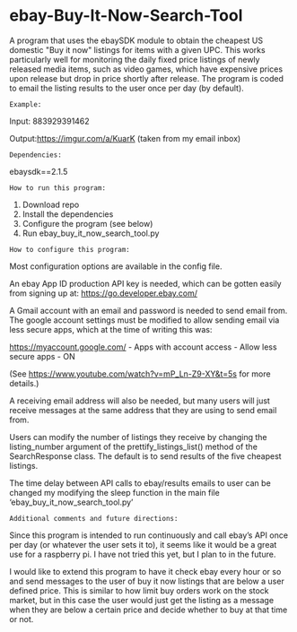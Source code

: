 # ebay-Buy-It-Now-Search-Tool
A program that uses the ebaySDK module to obtain the cheapest US domestic "Buy it now" listings for items with a given UPC. This works particularly well for monitoring the daily fixed price listings of newly released media items, such as video games, which have expensive prices upon release but drop in price shortly after release. The program is coded to email the listing results to the user once per day (by default).

~~~~~~~~~~~~~~~
Example:
~~~~~~~~~~~~~~~

Input: 883929391462 

Output:https://imgur.com/a/KuarK (taken from my email inbox)

~~~~~~~~~~~~~
Dependencies:
~~~~~~~~~~~~~

ebaysdk==2.1.5

~~~~~~~~~~~~~~~~~~~~~~~~
How to run this program:
~~~~~~~~~~~~~~~~~~~~~~~~

1.	Download repo
2.  Install the dependencies
3.	Configure the program (see below)
4.	Run ebay_buy_it_now_search_tool.py

~~~~~~~~~~~~~~~~~~~~~~~~~~~~~~
How to configure this program:
~~~~~~~~~~~~~~~~~~~~~~~~~~~~~~

Most configuration options are available in the config file.

An ebay App ID production API key is needed, which can be gotten easily from signing up at: https://go.developer.ebay.com/

A Gmail account with an email and password is needed to send email from. The google account settings must be modified to allow sending email via less secure apps, which at the time of writing this was:

https://myaccount.google.com/  - Apps with account access  - Allow less secure apps  - ON

(See https://www.youtube.com/watch?v=mP_Ln-Z9-XY&t=5s for more details.)

A receiving email address will also be needed, but many users will just receive messages at the same address that they are using to send email from.

Users can modify the number of listings they receive by changing the listing_number argument of the prettify_listings_list() method of the SearchResponse class. The default is to send results of the five cheapest listings.

The time delay between API calls to ebay/results emails to user can be changed my modifying the sleep function in the main file ‘ebay_buy_it_now_search_tool.py’

~~~~~~~~~~~~~~~~~~~~~~~~~~~~~~~~~~~~~~~~~~
Additional comments and future directions:
~~~~~~~~~~~~~~~~~~~~~~~~~~~~~~~~~~~~~~~~~~

Since this program is intended to run continuously and call ebay’s API once per day (or whatever the user sets it to), it seems like it would be a great use for a raspberry pi. I have not tried this yet, but I plan to in the future.

I would like to extend this program to have it check ebay every hour or so and send messages to the user of buy it now listings that are below a user defined price. This is similar to how limit buy orders work on the stock market, but in this case the user would just get the listing as a message when they are below a certain price and decide whether to buy at that time or not.  





